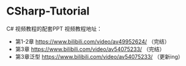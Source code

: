 # CSharp-Tutorial
C# 视频教程的配套PPT
视频教程地址：  
* 第1-2章 https://www.bilibili.com/video/av49952624/ （完结）
* 第3章 https://www.bilibili.com/video/av54075233/ （完结）
* 第3章泛型 https://www.bilibili.com/video/av54075233/ （更新ing）
